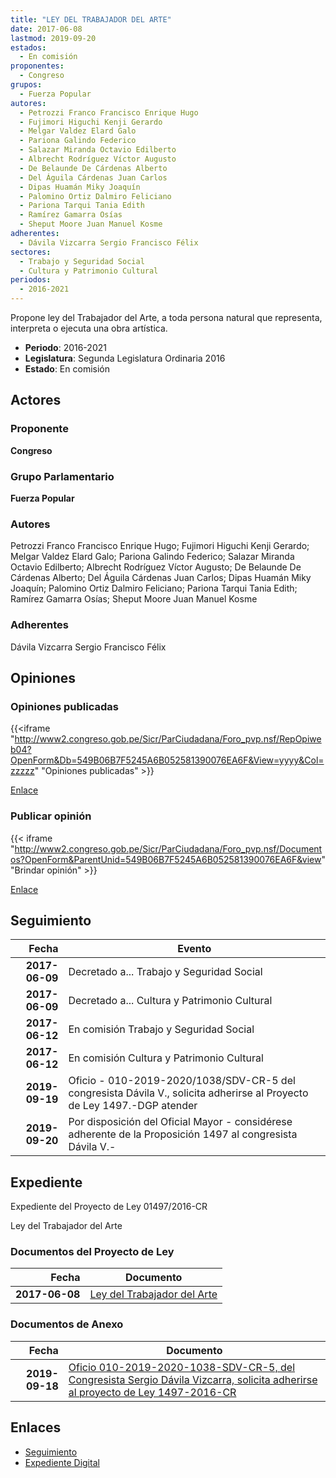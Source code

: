 ```yaml
---
title: "LEY DEL TRABAJADOR DEL ARTE"
date: 2017-06-08
lastmod: 2019-09-20
estados: 
  - En comisión
proponentes: 
  - Congreso
grupos: 
  - Fuerza Popular
autores: 
  - Petrozzi Franco Francisco Enrique Hugo
  - Fujimori Higuchi Kenji Gerardo
  - Melgar Valdez Elard Galo
  - Pariona Galindo Federico
  - Salazar Miranda Octavio Edilberto
  - Albrecht Rodríguez Víctor Augusto
  - De Belaunde De Cárdenas Alberto
  - Del Águila Cárdenas Juan Carlos
  - Dipas Huamán Miky Joaquín
  - Palomino Ortiz Dalmiro Feliciano
  - Pariona Tarqui Tania Edith
  - Ramírez Gamarra Osías
  - Sheput Moore Juan Manuel Kosme
adherentes: 
  - Dávila Vizcarra Sergio Francisco Félix
sectores: 
  - Trabajo y Seguridad Social
  - Cultura y Patrimonio Cultural
periodos: 
  - 2016-2021
---
```


Propone ley del Trabajador del Arte, a toda persona natural que representa, interpreta o ejecuta una obra artística.

- **Periodo**: 2016-2021
- **Legislatura**: Segunda Legislatura Ordinaria 2016
- **Estado**: En comisión

## Actores

### Proponente

**Congreso**

### Grupo Parlamentario

**Fuerza Popular**

### Autores

Petrozzi Franco Francisco Enrique Hugo; Fujimori Higuchi Kenji Gerardo; Melgar Valdez Elard Galo; Pariona Galindo Federico; Salazar Miranda Octavio Edilberto; Albrecht Rodríguez Víctor Augusto; De Belaunde De Cárdenas Alberto; Del Águila Cárdenas Juan Carlos; Dipas Huamán Miky Joaquín; Palomino Ortiz Dalmiro Feliciano; Pariona Tarqui Tania Edith; Ramírez Gamarra Osías; Sheput Moore Juan Manuel Kosme

### Adherentes

Dávila Vizcarra Sergio Francisco Félix


## Opiniones

### Opiniones publicadas

{{<iframe "http://www2.congreso.gob.pe/Sicr/ParCiudadana/Foro_pvp.nsf/RepOpiweb04?OpenForm&Db=549B06B7F5245A6B052581390076EA6F&View=yyyy&Col=zzzzz" "Opiniones publicadas" >}}

[Enlace](http://www2.congreso.gob.pe/Sicr/ParCiudadana/Foro_pvp.nsf/RepOpiweb04?OpenForm&Db=549B06B7F5245A6B052581390076EA6F&View=yyyy&Col=zzzzz)
### Publicar opinión

{{< iframe "http://www2.congreso.gob.pe/Sicr/ParCiudadana/Foro_pvp.nsf/Documentos?OpenForm&ParentUnid=549B06B7F5245A6B052581390076EA6F&view" "Brindar opinión" >}}

[Enlace](http://www2.congreso.gob.pe/Sicr/ParCiudadana/Foro_pvp.nsf/Documentos?OpenForm&ParentUnid=549B06B7F5245A6B052581390076EA6F&view)

## Seguimiento

| Fecha | Evento |
|------:|--------|
| **2017-06-09** | Decretado a... Trabajo y Seguridad Social|
| **2017-06-09** | Decretado a... Cultura y Patrimonio Cultural|
| **2017-06-12** | En comisión Trabajo y Seguridad Social|
| **2017-06-12** | En comisión Cultura y Patrimonio Cultural|
| **2019-09-19** | Oficio - 010-2019-2020/1038/SDV-CR-5 del congresista Dávila V., solicita adherirse al Proyecto de Ley 1497.-DGP atender|
| **2019-09-20** | Por disposición del Oficial Mayor - considérese adherente de la Proposición 1497 al congresista Dávila V.-|


## Expediente

Expediente del Proyecto de Ley 01497/2016-CR

Ley del Trabajador del Arte


### Documentos del Proyecto de Ley

| Fecha | Documento |
|------:|--------|
| **2017-06-08** | [Ley del Trabajador del Arte](http://www.leyes.congreso.gob.pe/Documentos/2016_2021/Proyectos_de_Ley_y_de_Resoluciones_Legislativas/PL0149720170608.pdf) |

### Documentos de Anexo

| Fecha | Documento |
|------:|--------|
| **2019-09-18** | [Oficio 010-2019-2020-1038-SDV-CR-5, del Congresista Sergio Dávila Vizcarra, solicita adherirse al proyecto de Ley 1497-2016-CR](http://www.leyes.congreso.gob.pe/Documentos/2016_2021/Adhesiones/Proyectos_de_Ley/OFICIO-010-2019-2020-1038-SDV-CR-5.pdf) |

## Enlaces 

- [Seguimiento](http://www2.congreso.gob.pe/Sicr/TraDocEstProc/CLProLey2016.nsf/f7fff46988ca05b1052578e100829cc7/61a75e623cde49550525813a00001966?OpenDocument)
- [Expediente Digital](http://www2.congreso.gob.pe/Sicr/TraDocEstProc/CLProLey2016.nsf/f7fff46988ca05b1052578e100829cc7/61a75e623cde49550525813a00001966?OpenDocument&Click=05257FB7005EB655.eb71d0cf91d8294e05256cdf006b5706/$Body/0.1C6C)
